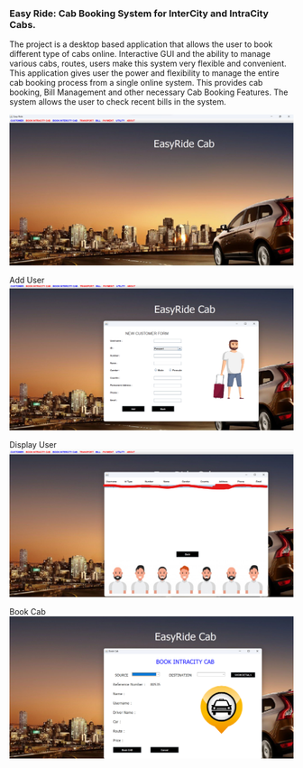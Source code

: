 <h3>Easy Ride:  Cab Booking System for InterCity and IntraCity Cabs.</h3>
<p>
The project is a desktop based application that allows the user to book different type of cabs online. Interactive GUI and the ability to manage various cabs, routes, users make this system very flexible and convenient. This application gives user the power and flexibility to manage the entire cab booking process from a single online system. This provides cab booking, Bill Management and other necessary Cab Booking Features. The system allows the user to check recent bills in the system. 
</p>
<img src="https://github.com/DevendraJohari24/CabBookingSystem/blob/main/images/EasyRide.png" alt="" />

Add User
<img src="https://github.com/DevendraJohari24/CabBookingSystem/blob/main/images/BookCab.png" alt="" />

Display User
<img src="https://github.com/DevendraJohari24/CabBookingSystem/blob/main/images/CustomerDetails.png" alt="" />

Book Cab
<img src="https://github.com/DevendraJohari24/CabBookingSystem/blob/main/images/CabBook.png" alt="" />